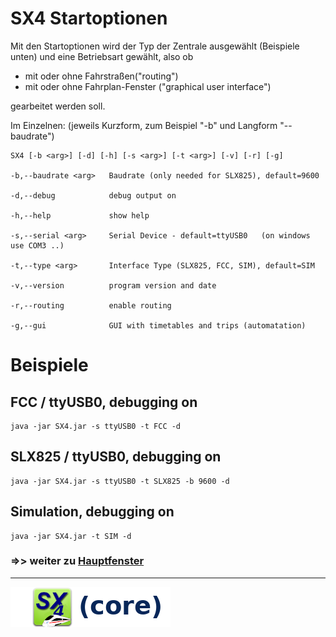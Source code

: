 # SX4 Startoptionen

Mit den Startoptionen wird der Typ der Zentrale ausgewählt (Beispiele unten) 
und eine Betriebsart gewählt, also ob
* mit oder ohne Fahrstraßen("routing")
* mit oder ohne Fahrplan-Fenster ("graphical user interface")

gearbeitet werden soll.

Im Einzelnen: (jeweils Kurzform, zum Beispiel "-b" und Langform "--baudrate")

   
    SX4 [-b <arg>] [-d] [-h] [-s <arg>] [-t <arg>] [-v] [-r] [-g]

    -b,--baudrate <arg>   Baudrate (only needed for SLX825), default=9600

    -d,--debug            debug output on

    -h,--help             show help

    -s,--serial <arg>     Serial Device - default=ttyUSB0   (on windows use COM3 ..)

    -t,--type <arg>       Interface Type (SLX825, FCC, SIM), default=SIM

    -v,--version          program version and date

    -r,--routing          enable routing

    -g,--gui              GUI with timetables and trips (automatation)


# Beispiele

## FCC / ttyUSB0, debugging on

    java -jar SX4.jar -s ttyUSB0 -t FCC -d

## SLX825 / ttyUSB0, debugging on

    java -jar SX4.jar -s ttyUSB0 -t SLX825 -b 9600 -d

## Simulation, debugging on

    java -jar SX4.jar -t SIM -d


### =>> weiter zu [Hauptfenster](03-Hauptfenster.md)

___

![](sx4_loco2_core.png)


